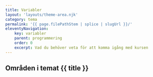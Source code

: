 ```yaml
---
title: Variabler
layout: 'layouts/theme-area.njk'
category: tema
permalink: '{{ page.filePathStem | splice | slugUrl }}/'
eleventyNavigation:
    key: variabler
    parent: programmering
    order: 0
    excerpt: Vad du behöver veta för att komma igång med kursen
---
```


## Områden i temat {{ title }}
